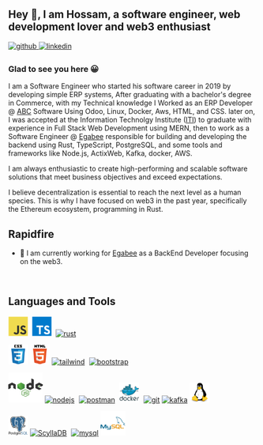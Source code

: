 ## Hey 👋, I am Hossam, a software engineer, web development lover and web3 enthusiast  

<a href="https://github.com/shifty11" target="_blank">
<img src=https://img.shields.io/badge/github-%2324292e.svg?&style=for-the-badge&logo=github&logoColor=white alt=github style="margin-bottom: 5px;" />
</a>
<a href="https://linkedin.com/in/hosam-tarek/" target="_blank">
<img src=https://img.shields.io/badge/linkedin-%231E77B5.svg?&style=for-the-badge&logo=linkedin&logoColor=white alt=linkedin style="margin-bottom: 5px;" />
</a>

### Glad to see you here 😀

I am a Software Engineer who started his software career in 2019 by developing simple ERP systems, After graduating with a bachelor's degree in Commerce, with my Technical knowledge I Worked as an ERP Developer @ [ABC](https://abcsuppor.abcsoftwa.com/) Software Using Odoo, Linux, Docker, Aws, HTML, and CSS. later on, I was accepted at the Information Technolgy Institute ([ITI](https://iti.gov.eg/home)) to graduate with experience in Full Stack Web Development using MERN, then to work as a Software Engineer @ [Egabee](https://www.egabee.com/) responsible for building and developing the backend using Rust, TypeScript, PostgreSQL, and some tools and frameworks like Node.js, ActixWeb, Kafka, docker, AWS.

I am always enthusiastic to create high-performing and scalable software solutions that meet business objectives and exceed expectations.

I believe decentralization is essential to reach the next level as a human species. This is why I have focused on web3 in the past year, specifically the Ethereum ecosystem, programming in Rust.
<br/>  


## Rapidfire  
- 🐞 I am currently working for [Egabee](https://www.egabee.com/) as a BackEnd Developer focusing on the web3.

<br/>  


## Languages and Tools  
<p align="left"> 
<a title="javascript" href="https://developer.mozilla.org/en-US/docs/Web/JavaScript" target="_blank" rel="noreferrer" style="margin-right: 4px;"> <img src="https://raw.githubusercontent.com/devicons/devicon/master/icons/javascript/javascript-original.svg" alt="javascript" width="40" height="40"/></a>
<a title="typescript" href="https://www.typescriptlang.org/" target="_blank" rel="noreferrer" style="margin-right: 4px;"> <img src="https://raw.githubusercontent.com/devicons/devicon/master/icons/typescript/typescript-original.svg" alt="typescript" width="40" height="40"/></a>
<a title="rust-lang" href="https://www.rust-lang.org" target="_blank" rel="noreferrer" style="margin-right: 4px;"> <img src="https://upload.wikimedia.org/wikipedia/commons/thumb/2/20/Rustacean-orig-noshadow.svg/1200px-Rustacean-orig-noshadow.svg.png" alt="rust" width="50" height="40"/></a>

<a title="CSS 3" href="https://www.w3schools.com/css/" target="_blank" rel="noreferrer" > <img src="https://raw.githubusercontent.com/devicons/devicon/master/icons/css3/css3-original-wordmark.svg" alt="css3" width="40" height="40"/></a>
<a title="HTML 5" href="https://www.w3.org/html/" target="_blank" rel="noreferrer" > <img src="https://raw.githubusercontent.com/devicons/devicon/master/icons/html5/html5-original-wordmark.svg" alt="html5" width="40" height="40"/></a>
<a title="tailwindcss" href="https://tailwindcss.com/" target="_blank" rel="noreferrer" style="margin-right: 5px;"> <img src="https://www.vectorlogo.zone/logos/tailwindcss/tailwindcss-icon.svg" alt="tailwind" width="40" height="40"/></a>
<a title="bootstrap" href="https://getbootstrap.com/" target="_blank" rel="noreferrer" > <img src="https://www.brcline.com/wp-content/uploads/2016/01/bootstrap-logo-300x240.png" alt="bootstrap" width="40" height="40"/></a>

<a title="nodejs" href="https://nodejs.org" target="_blank" rel="noreferrer" > <img src="https://raw.githubusercontent.com/devicons/devicon/master/icons/nodejs/nodejs-original-wordmark.svg" alt="nodejs" width="70" height="60"/></a>
<a title="actix web" href="https://actix.rs/" target="_blank" rel="noreferrer" style="margin-right: 5px;"> <img src="https://kelvinfan001.github.io/assets/img/actix/logo-large.png" alt="nodejs" width="120" height="40"/></a>
<a title="postman" href="https://postman.com" target="_blank" rel="noreferrer" style="margin-right: 5px;"> <img src="https://www.vectorlogo.zone/logos/getpostman/getpostman-icon.svg" alt="postman" width="40" height="40"/></a>
<a title="docker" href="https://www.docker.com/" target="_blank" rel="noreferrer" style="margin-right: 5px;"> <img src="https://raw.githubusercontent.com/devicons/devicon/master/icons/docker/docker-original-wordmark.svg" alt="docker" width="40" height="40"/></a>
<a title="git" href="https://git-scm.com/" target="_blank" rel="noreferrer" > <img src="https://www.vectorlogo.zone/logos/git-scm/git-scm-icon.svg" alt="git" width="40" height="40"/></a>
<a title="kafka" href="https://kafka.apache.org/" target="_blank" rel="noreferrer" > <img src="https://www.vectorlogo.zone/logos/apache_kafka/apache_kafka-icon.svg" alt="kafka" width="40" height="40"/></a>
<a title="linux" href="https://www.linux.org/" target="_blank" rel="noreferrer" > <img src="https://raw.githubusercontent.com/devicons/devicon/master/icons/linux/linux-original.svg" alt="linux" width="40" height="40"/></a>

<a title="postgresql" href="https://www.postgresql.org" target="_blank" rel="noreferrer" > <img src="https://raw.githubusercontent.com/devicons/devicon/master/icons/postgresql/postgresql-original-wordmark.svg" alt="postgresql" width="40" height="40"/></a>
<a title="ScyllaDB" href="https://www.scylladb.com/" target="_blank" rel="noreferrer" style="margin-right: 5px;"> <img src="https://www.scylladb.com/wp-content/uploads/scylla-opensource-1.png" alt="ScyllaDB" width="40" height="60"/></a>
<a title="MongoDB" href="https://www.mongodb.com/" target="_blank" rel="noreferrer" > <img src="https://seeklogo.com/images/M/mongodb-logo-3659963037-seeklogo.com.png" alt="mysql" width="120" height="40"/></a>
<a title="mysql" href="https://www.mysql.com/" target="_blank" rel="noreferrer" > <img src="https://raw.githubusercontent.com/devicons/devicon/master/icons/mysql/mysql-original-wordmark.svg" alt="mysql" width="50" height="50"/></a>
 </p>
 </p>